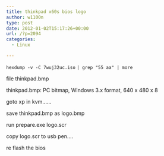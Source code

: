 ```yaml
---
title: thinkpad x60s bios logo
author: w1100n
type: post
date: 2012-01-02T15:17:26+00:00
url: /?p=2094
categories:
  - Linux

---
```

`hexdump -v -C 7wuj32uc.iso` `| grep "55 aa" | more`

file thinkpad.bmp
  
thinkpad.bmp: PC bitmap, Windows 3.x format, 640 x 480 x 8

goto xp in kvm......

save thinkpad.bmp as logo.bmp

run prepare.exe logo.scr

copy logo.scr to usb pen....

re flash the bios